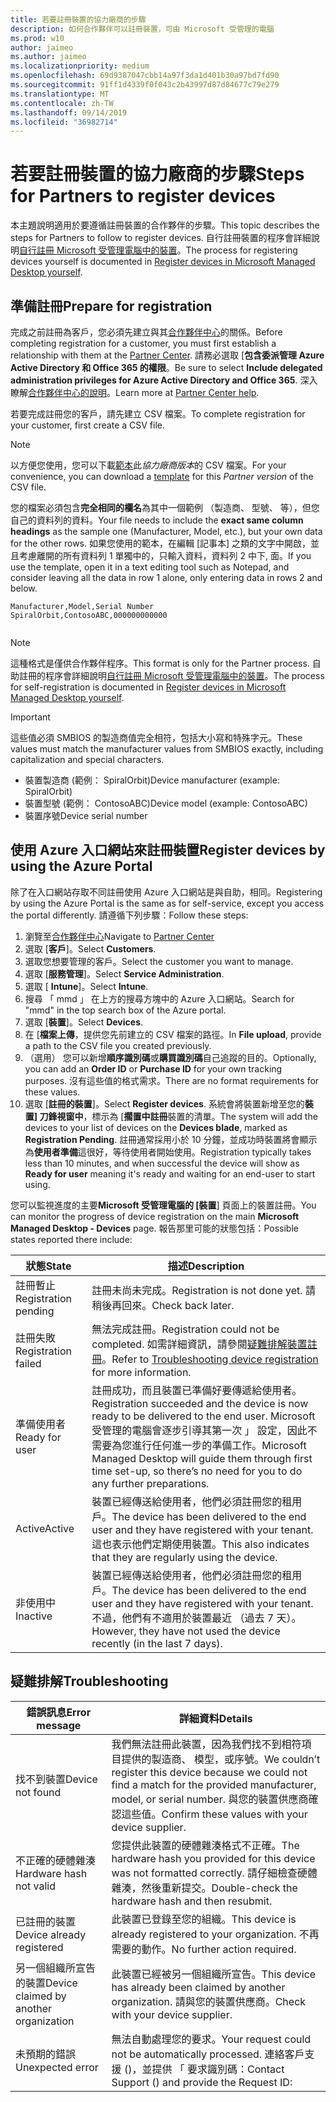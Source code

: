 ```yaml
---
title: 若要註冊裝置的協力廠商的步驟
description: 如何合作夥伴可以註冊裝置，可由 Microsoft 受管理的電腦
ms.prod: w10
author: jaimeo
ms.author: jaimeo
ms.localizationpriority: medium
ms.openlocfilehash: 69d9387047cbb14a97f3da1d401b30a97bd7fd90
ms.sourcegitcommit: 91ff1d4339f0f043c2b43997d87d84677c79e279
ms.translationtype: MT
ms.contentlocale: zh-TW
ms.lasthandoff: 09/14/2019
ms.locfileid: "36982714"
---
```

# <a name="steps-for-partners-to-register-devices"></a><span data-ttu-id="01ed3-103">若要註冊裝置的協力廠商的步驟</span><span class="sxs-lookup"><span data-stu-id="01ed3-103">Steps for Partners to register devices</span></span>


<span data-ttu-id="01ed3-104">本主題說明適用於要遵循註冊裝置的合作夥伴的步驟。</span><span class="sxs-lookup"><span data-stu-id="01ed3-104">This topic describes the steps for Partners to follow to register devices.</span></span> <span data-ttu-id="01ed3-105">自行註冊裝置的程序會詳細說明[自行註冊 Microsoft 受管理電腦中的裝置](register-devices-self.md)。</span><span class="sxs-lookup"><span data-stu-id="01ed3-105">The process for registering devices yourself is documented in [Register devices in Microsoft Managed Desktop yourself](register-devices-self.md).</span></span>



## <a name="prepare-for-registration"></a><span data-ttu-id="01ed3-106">準備註冊</span><span class="sxs-lookup"><span data-stu-id="01ed3-106">Prepare for registration</span></span> 
<span data-ttu-id="01ed3-107">完成之前註冊為客戶，您必須先建立與其[合作夥伴中心](https://partner.microsoft.com/dashboard)的關係。</span><span class="sxs-lookup"><span data-stu-id="01ed3-107">Before completing registration for a customer, you must first establish a relationship with them at the [Partner Center](https://partner.microsoft.com/dashboard).</span></span> <span data-ttu-id="01ed3-108">請務必選取 [**包含委派管理 Azure Active Directory 和 Office 365 的權限**。</span><span class="sxs-lookup"><span data-stu-id="01ed3-108">Be sure to select **Include delegated administration privileges for Azure Active Directory and Office 365**.</span></span> <span data-ttu-id="01ed3-109">深入瞭解[合作夥伴中心的說明](https://docs.microsoft.com/en-us/partner-center/request-a-relationship-with-a-customer)。</span><span class="sxs-lookup"><span data-stu-id="01ed3-109">Learn more at [Partner Center help](https://docs.microsoft.com/en-us/partner-center/request-a-relationship-with-a-customer).</span></span>

<span data-ttu-id="01ed3-110">若要完成註冊您的客戶，請先建立 CSV 檔案。</span><span class="sxs-lookup"><span data-stu-id="01ed3-110">To complete registration for your customer, first create a CSV file.</span></span>

>[!NOTE]
><span data-ttu-id="01ed3-111">以方便您使用，您可以下載[範本](https://github.com/MicrosoftDocs/microsoft-365-docs/raw/public/microsoft-365/managed-desktop/get-started/downloads/device-registration-sample-self.xlsx)此*協力廠商版本*的 CSV 檔案。</span><span class="sxs-lookup"><span data-stu-id="01ed3-111">For your convenience, you can download a [template](https://github.com/MicrosoftDocs/microsoft-365-docs/raw/public/microsoft-365/managed-desktop/get-started/downloads/device-registration-sample-self.xlsx) for this *Partner version* of the CSV file.</span></span>

<span data-ttu-id="01ed3-112">您的檔案必須包含**完全相同的欄名**為其中一個範例 （製造商、 型號、 等），但您自己的資料列的資料。</span><span class="sxs-lookup"><span data-stu-id="01ed3-112">Your file needs to include the **exact same column headings** as the sample one (Manufacturer, Model, etc.), but your own data for the other rows.</span></span> <span data-ttu-id="01ed3-113">如果您使用的範本，在編輯 [記事本] 之類的文字中開啟，並且考慮離開的所有資料列 1 單獨中的，只輸入資料，資料列 2 中下, 面。</span><span class="sxs-lookup"><span data-stu-id="01ed3-113">If you use the template, open it in a text editing tool such as Notepad, and consider leaving all the data in row 1 alone, only entering data in rows 2 and below.</span></span> 
    
  ```
 Manufacturer,Model,Serial Number
  SpiralOrbit,ContosoABC,000000000000
  
  
  ```


>[!NOTE]
><span data-ttu-id="01ed3-114">這種格式是僅供合作夥伴程序。</span><span class="sxs-lookup"><span data-stu-id="01ed3-114">This format is only for the Partner process.</span></span> <span data-ttu-id="01ed3-115">自助註冊的程序會詳細說明[自行註冊 Microsoft 受管理電腦中的裝置](register-devices-self.md)。</span><span class="sxs-lookup"><span data-stu-id="01ed3-115">The process for self-registration is documented in [Register devices in Microsoft Managed Desktop yourself](register-devices-self.md).</span></span>

>[!IMPORTANT]
><span data-ttu-id="01ed3-116">這些值必須 SMBIOS 的製造商值完全相符，包括大小寫和特殊字元。</span><span class="sxs-lookup"><span data-stu-id="01ed3-116">These values must match the manufacturer values from SMBIOS exactly, including capitalization and special characters.</span></span> 

- <span data-ttu-id="01ed3-117">裝置製造商 (範例： SpiralOrbit)</span><span class="sxs-lookup"><span data-stu-id="01ed3-117">Device manufacturer (example: SpiralOrbit)</span></span> 
- <span data-ttu-id="01ed3-118">裝置型號 (範例： ContosoABC)</span><span class="sxs-lookup"><span data-stu-id="01ed3-118">Device model (example: ContosoABC)</span></span>
- <span data-ttu-id="01ed3-119">裝置序號</span><span class="sxs-lookup"><span data-stu-id="01ed3-119">Device serial number</span></span>

## <a name="register-devices-by-using-the-azure-portal"></a><span data-ttu-id="01ed3-120">使用 Azure 入口網站來註冊裝置</span><span class="sxs-lookup"><span data-stu-id="01ed3-120">Register devices by using the Azure Portal</span></span>

<span data-ttu-id="01ed3-121">除了在入口網站存取不同註冊使用 Azure 入口網站是與自助，相同。</span><span class="sxs-lookup"><span data-stu-id="01ed3-121">Registering by using the Azure Portal is the same as for self-service, except you access the portal differently.</span></span> <span data-ttu-id="01ed3-122">請遵循下列步驟：</span><span class="sxs-lookup"><span data-stu-id="01ed3-122">Follow these steps:</span></span>

1. <span data-ttu-id="01ed3-123">瀏覽至[合作夥伴中心](https://partner.microsoft.com/dashboard)</span><span class="sxs-lookup"><span data-stu-id="01ed3-123">Navigate to [Partner Center](https://partner.microsoft.com/dashboard)</span></span>
2. <span data-ttu-id="01ed3-124">選取 [**客戶**]。</span><span class="sxs-lookup"><span data-stu-id="01ed3-124">Select **Customers**.</span></span>
3. <span data-ttu-id="01ed3-125">選取您想要管理的客戶。</span><span class="sxs-lookup"><span data-stu-id="01ed3-125">Select the customer you want to manage.</span></span>
4. <span data-ttu-id="01ed3-126">選取 [**服務管理**]。</span><span class="sxs-lookup"><span data-stu-id="01ed3-126">Select **Service Administration**.</span></span>
5. <span data-ttu-id="01ed3-127">選取 [ **Intune**]。</span><span class="sxs-lookup"><span data-stu-id="01ed3-127">Select **Intune**.</span></span>
6. <span data-ttu-id="01ed3-128">搜尋 「 mmd 」 在上方的搜尋方塊中的 Azure 入口網站。</span><span class="sxs-lookup"><span data-stu-id="01ed3-128">Search for "mmd" in the top search box of the Azure portal.</span></span>
7. <span data-ttu-id="01ed3-129">選取 [**裝置**]。</span><span class="sxs-lookup"><span data-stu-id="01ed3-129">Select **Devices**.</span></span>
8. <span data-ttu-id="01ed3-130">在 [**檔案上傳**，提供您先前建立的 CSV 檔案的路徑。</span><span class="sxs-lookup"><span data-stu-id="01ed3-130">In **File upload**, provide a path to the CSV file you created previously.</span></span>
9. <span data-ttu-id="01ed3-131">（選用） 您可以新增**順序識別碼**或**購買識別碼**自己追蹤的目的。</span><span class="sxs-lookup"><span data-stu-id="01ed3-131">Optionally, you can add an **Order ID** or **Purchase ID** for your own tracking purposes.</span></span> <span data-ttu-id="01ed3-132">沒有這些值的格式需求。</span><span class="sxs-lookup"><span data-stu-id="01ed3-132">There are no format requirements for these values.</span></span>
10. <span data-ttu-id="01ed3-133">選取 [**註冊的裝置**]。</span><span class="sxs-lookup"><span data-stu-id="01ed3-133">Select **Register devices**.</span></span> <span data-ttu-id="01ed3-134">系統會將裝置新增至您的**裝置] 刀鋒視窗中**，標示為 [**擱置中註冊**裝置的清單。</span><span class="sxs-lookup"><span data-stu-id="01ed3-134">The system will add the devices to your list of devices on the **Devices blade**, marked as **Registration Pending**.</span></span> <span data-ttu-id="01ed3-135">註冊通常採用小於 10 分鐘，並成功時裝置將會顯示為**使用者準備**這很好，等待使用者開始使用。</span><span class="sxs-lookup"><span data-stu-id="01ed3-135">Registration typically takes less than 10 minutes, and when successful the device will show as **Ready for user** meaning it's ready and waiting for an end-user to start using.</span></span>


<span data-ttu-id="01ed3-136">您可以監視進度的主要**Microsoft 受管理電腦的 [裝置**] 頁面上的裝置註冊。</span><span class="sxs-lookup"><span data-stu-id="01ed3-136">You can monitor the progress of device registration on the main **Microsoft Managed Desktop - Devices** page.</span></span> <span data-ttu-id="01ed3-137">報告那里可能的狀態包括：</span><span class="sxs-lookup"><span data-stu-id="01ed3-137">Possible states reported there include:</span></span>

| <span data-ttu-id="01ed3-138">狀態</span><span class="sxs-lookup"><span data-stu-id="01ed3-138">State</span></span> | <span data-ttu-id="01ed3-139">描述</span><span class="sxs-lookup"><span data-stu-id="01ed3-139">Description</span></span> |
|---------------|-------------|
| <span data-ttu-id="01ed3-140">註冊暫止</span><span class="sxs-lookup"><span data-stu-id="01ed3-140">Registration pending</span></span> | <span data-ttu-id="01ed3-141">註冊未尚未完成。</span><span class="sxs-lookup"><span data-stu-id="01ed3-141">Registration is not done yet.</span></span> <span data-ttu-id="01ed3-142">請稍後再回來。</span><span class="sxs-lookup"><span data-stu-id="01ed3-142">Check back later.</span></span> |
| <span data-ttu-id="01ed3-143">註冊失敗</span><span class="sxs-lookup"><span data-stu-id="01ed3-143">Registration failed</span></span> | <span data-ttu-id="01ed3-144">無法完成註冊。</span><span class="sxs-lookup"><span data-stu-id="01ed3-144">Registration could not be completed.</span></span> <span data-ttu-id="01ed3-145">如需詳細資訊，請參閱[疑難排解裝置註冊](register-devices-self.md#troubleshooting-device-registration)。</span><span class="sxs-lookup"><span data-stu-id="01ed3-145">Refer to [Troubleshooting device registration](register-devices-self.md#troubleshooting-device-registration) for more information.</span></span> |
| <span data-ttu-id="01ed3-146">準備使用者</span><span class="sxs-lookup"><span data-stu-id="01ed3-146">Ready for user</span></span> | <span data-ttu-id="01ed3-147">註冊成功，而且裝置已準備好要傳遞給使用者。</span><span class="sxs-lookup"><span data-stu-id="01ed3-147">Registration succeeded and the device is now ready to be delivered to the end user.</span></span> <span data-ttu-id="01ed3-148">Microsoft 受管理的電腦會逐步引導其第一次 」 設定，因此不需要為您進行任何進一步的準備工作。</span><span class="sxs-lookup"><span data-stu-id="01ed3-148">Microsoft Managed Desktop will guide them through first time set-up, so there’s no need for you to do any further preparations.</span></span> |
| <span data-ttu-id="01ed3-149">Active</span><span class="sxs-lookup"><span data-stu-id="01ed3-149">Active</span></span> | <span data-ttu-id="01ed3-150">裝置已經傳送給使用者，他們必須註冊您的租用戶。</span><span class="sxs-lookup"><span data-stu-id="01ed3-150">The device has been delivered to the end user and they have registered with your tenant.</span></span> <span data-ttu-id="01ed3-151">這也表示他們定期使用裝置。</span><span class="sxs-lookup"><span data-stu-id="01ed3-151">This also indicates that they are regularly using the device.</span></span> |
| <span data-ttu-id="01ed3-152">非使用中</span><span class="sxs-lookup"><span data-stu-id="01ed3-152">Inactive</span></span> | <span data-ttu-id="01ed3-153">裝置已經傳送給使用者，他們必須註冊您的租用戶。</span><span class="sxs-lookup"><span data-stu-id="01ed3-153">The device has been delivered to the end user and they have registered with your tenant.</span></span> <span data-ttu-id="01ed3-154">不過，他們有不適用於裝置最近 （過去 7 天）。</span><span class="sxs-lookup"><span data-stu-id="01ed3-154">However, they have not used the device recently (in the last 7 days).</span></span>  |



## <a name="troubleshooting"></a><span data-ttu-id="01ed3-155">疑難排解</span><span class="sxs-lookup"><span data-stu-id="01ed3-155">Troubleshooting</span></span>

| <span data-ttu-id="01ed3-156">錯誤訊息</span><span class="sxs-lookup"><span data-stu-id="01ed3-156">Error message</span></span> | <span data-ttu-id="01ed3-157">詳細資料</span><span class="sxs-lookup"><span data-stu-id="01ed3-157">Details</span></span> |
|---------------|-------------|
| <span data-ttu-id="01ed3-158">找不到裝置</span><span class="sxs-lookup"><span data-stu-id="01ed3-158">Device not found</span></span> | <span data-ttu-id="01ed3-159">我們無法註冊此裝置，因為我們找不到相符項目提供的製造商、 模型，或序號。</span><span class="sxs-lookup"><span data-stu-id="01ed3-159">We couldn’t register this device because we could not find a match for the provided manufacturer, model, or serial number.</span></span> <span data-ttu-id="01ed3-160">與您的裝置供應商確認這些值。</span><span class="sxs-lookup"><span data-stu-id="01ed3-160">Confirm these values with your device supplier.</span></span> |
| <span data-ttu-id="01ed3-161">不正確的硬體雜湊</span><span class="sxs-lookup"><span data-stu-id="01ed3-161">Hardware hash not valid</span></span> | <span data-ttu-id="01ed3-162">您提供此裝置的硬體雜湊格式不正確。</span><span class="sxs-lookup"><span data-stu-id="01ed3-162">The hardware hash you provided for this device was not formatted correctly.</span></span> <span data-ttu-id="01ed3-163">請仔細檢查硬體雜湊，然後重新提交。</span><span class="sxs-lookup"><span data-stu-id="01ed3-163">Double-check the hardware hash and then resubmit.</span></span> |
| <span data-ttu-id="01ed3-164">已註冊的裝置</span><span class="sxs-lookup"><span data-stu-id="01ed3-164">Device already registered</span></span> | <span data-ttu-id="01ed3-165">此裝置已登錄至您的組織。</span><span class="sxs-lookup"><span data-stu-id="01ed3-165">This device is already registered to your organization.</span></span> <span data-ttu-id="01ed3-166">不再需要的動作。</span><span class="sxs-lookup"><span data-stu-id="01ed3-166">No further action required.</span></span> |
| <span data-ttu-id="01ed3-167">另一個組織所宣告的裝置</span><span class="sxs-lookup"><span data-stu-id="01ed3-167">Device claimed by another organization</span></span> | <span data-ttu-id="01ed3-168">此裝置已經被另一個組織所宣告。</span><span class="sxs-lookup"><span data-stu-id="01ed3-168">This device has already been claimed by another organization.</span></span> <span data-ttu-id="01ed3-169">請與您的裝置供應商。</span><span class="sxs-lookup"><span data-stu-id="01ed3-169">Check with your device supplier.</span></span> |
| <span data-ttu-id="01ed3-170">未預期的錯誤</span><span class="sxs-lookup"><span data-stu-id="01ed3-170">Unexpected error</span></span> | <span data-ttu-id="01ed3-171">無法自動處理您的要求。</span><span class="sxs-lookup"><span data-stu-id="01ed3-171">Your request could not be automatically processed.</span></span> <span data-ttu-id="01ed3-172">連絡客戶支援 (<support link>)，並提供 「 要求識別碼：<requestId></span><span class="sxs-lookup"><span data-stu-id="01ed3-172">Contact Support (<support link>) and provide the Request ID: <requestId></span></span> |
